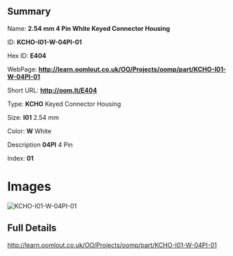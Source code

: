 

## Summary
 
Name: __2.54 mm 4 Pin White Keyed Connector Housing__

ID: __KCHO-I01-W-04PI-01__

Hex ID: __E404__

WebPage: __http://learn.oomlout.co.uk/OO/Projects/oomp/part/KCHO-I01-W-04PI-01__

Short URL: __http://oom.lt/E404__


Type: __KCHO__ Keyed Connector Housing 

Size: __I01__ 2.54 mm 

Color: __W__ White 

Description __04PI__ 4 Pin 

Index: __01__


# Images
![KCHO-I01-W-04PI-01](http://oomlout.com/oomp-gen/parts/KCHO-I01-W-04PI-01/KCHO-I01-W-04PI-01_420.jpg)



## Full Details

 http://learn.oomlout.co.uk/OO/Projects/oomp/part/KCHO-I01-W-04PI-01














